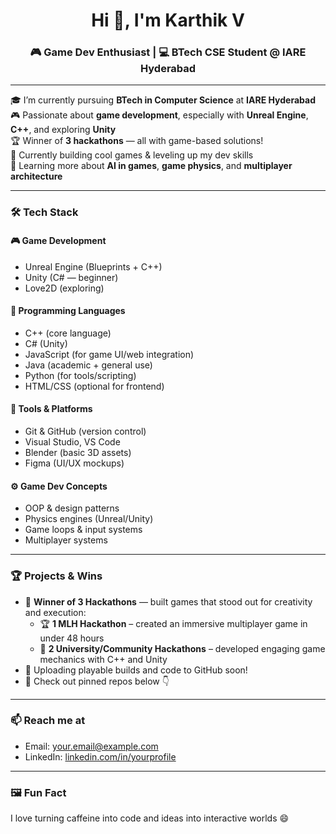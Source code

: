 <h1 align="center">Hi 👋, I'm Karthik V</h1>
<h3 align="center">🎮 Game Dev Enthusiast | 💻 BTech CSE Student @ IARE Hyderabad</h3>

---

🎓 I’m currently pursuing **BTech in Computer Science** at **IARE Hyderabad**  
🎮 Passionate about **game development**, especially with **Unreal Engine**, **C++**, and exploring **Unity**  
🏆 Winner of **3 hackathons** — all with game-based solutions!  
🚀 Currently building cool games & leveling up my dev skills  
🧠 Learning more about **AI in games**, **game physics**, and **multiplayer architecture**

---

### 🛠️ Tech Stack

#### 🎮 **Game Development**
- Unreal Engine (Blueprints + C++)
- Unity (C# — beginner)
- Love2D (exploring)

#### 🧠 **Programming Languages**
- C++ (core language)
- C# (Unity)
- JavaScript (for game UI/web integration)
- Java (academic + general use)
- Python (for tools/scripting)
- HTML/CSS (optional for frontend)

#### 🔧 **Tools & Platforms**
- Git & GitHub (version control)
- Visual Studio, VS Code
- Blender (basic 3D assets)
- Figma (UI/UX mockups)

#### ⚙️ **Game Dev Concepts**
- OOP & design patterns
- Physics engines (Unreal/Unity)
- Game loops & input systems
- Multiplayer systems

---

### 🏆 Projects & Wins

- 🥇 **Winner of 3 Hackathons** — built games that stood out for creativity and execution:
  - 🏆 **1 MLH Hackathon** – created an immersive multiplayer game in under 48 hours  
  - 🏅 **2 University/Community Hackathons** – developed engaging game mechanics with C++ and Unity  
- 📁 Uploading playable builds and code to GitHub soon!
- 📌 Check out pinned repos below 👇

---

### 📫 Reach me at
- Email: [your.email@example.com](mailto:veeranalakarthik@gmail.com)
- LinkedIn: [linkedin.com/in/yourprofile](https://www.linkedin.com/in/karthik-v-561022343/)

---

### 🖼️ Fun Fact
I love turning caffeine into code and ideas into interactive worlds 😄
